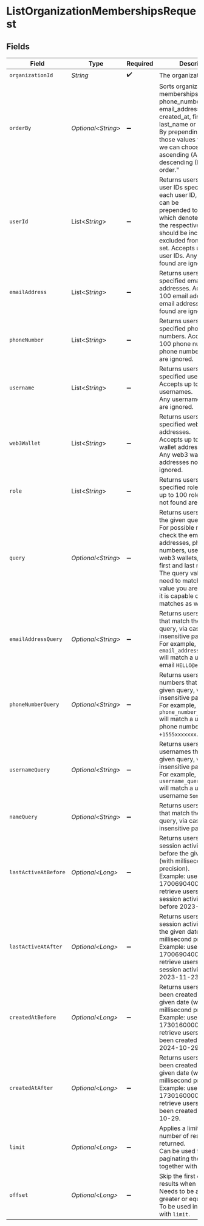 # ListOrganizationMembershipsRequest


## Fields

| Field                                                                                                                                                                                                                                                                                      | Type                                                                                                                                                                                                                                                                                       | Required                                                                                                                                                                                                                                                                                   | Description                                                                                                                                                                                                                                                                                | Example                                                                                                                                                                                                                                                                                    |
| ------------------------------------------------------------------------------------------------------------------------------------------------------------------------------------------------------------------------------------------------------------------------------------------ | ------------------------------------------------------------------------------------------------------------------------------------------------------------------------------------------------------------------------------------------------------------------------------------------ | ------------------------------------------------------------------------------------------------------------------------------------------------------------------------------------------------------------------------------------------------------------------------------------------ | ------------------------------------------------------------------------------------------------------------------------------------------------------------------------------------------------------------------------------------------------------------------------------------------ | ------------------------------------------------------------------------------------------------------------------------------------------------------------------------------------------------------------------------------------------------------------------------------------------ |
| `organizationId`                                                                                                                                                                                                                                                                           | *String*                                                                                                                                                                                                                                                                                   | :heavy_check_mark:                                                                                                                                                                                                                                                                         | The organization ID.                                                                                                                                                                                                                                                                       |                                                                                                                                                                                                                                                                                            |
| `orderBy`                                                                                                                                                                                                                                                                                  | *Optional\<String>*                                                                                                                                                                                                                                                                        | :heavy_minus_sign:                                                                                                                                                                                                                                                                         | Sorts organizations memberships by phone_number, email_address, created_at, first_name, last_name or username.<br/>By prepending one of those values with + or -, we can choose to sort in ascending (ASC) or descending (DESC) order."                                                    |                                                                                                                                                                                                                                                                                            |
| `userId`                                                                                                                                                                                                                                                                                   | List\<*String*>                                                                                                                                                                                                                                                                            | :heavy_minus_sign:                                                                                                                                                                                                                                                                         | Returns users with the user IDs specified. For each user ID, the `+` and `-` can be<br/>prepended to the ID, which denote whether the respective user ID should be included or<br/>excluded from the result set. Accepts up to 100 user IDs. Any user IDs not found are ignored.           |                                                                                                                                                                                                                                                                                            |
| `emailAddress`                                                                                                                                                                                                                                                                             | List\<*String*>                                                                                                                                                                                                                                                                            | :heavy_minus_sign:                                                                                                                                                                                                                                                                         | Returns users with the specified email addresses. Accepts up to 100 email addresses. Any email addresses not found are ignored.                                                                                                                                                            |                                                                                                                                                                                                                                                                                            |
| `phoneNumber`                                                                                                                                                                                                                                                                              | List\<*String*>                                                                                                                                                                                                                                                                            | :heavy_minus_sign:                                                                                                                                                                                                                                                                         | Returns users with the specified phone numbers. Accepts up to 100 phone numbers. Any phone numbers not found are ignored.                                                                                                                                                                  |                                                                                                                                                                                                                                                                                            |
| `username`                                                                                                                                                                                                                                                                                 | List\<*String*>                                                                                                                                                                                                                                                                            | :heavy_minus_sign:                                                                                                                                                                                                                                                                         | Returns users with the specified usernames.<br/>Accepts up to 100 usernames.<br/>Any usernames not found are ignored.                                                                                                                                                                      |                                                                                                                                                                                                                                                                                            |
| `web3Wallet`                                                                                                                                                                                                                                                                               | List\<*String*>                                                                                                                                                                                                                                                                            | :heavy_minus_sign:                                                                                                                                                                                                                                                                         | Returns users with the specified web3 wallet addresses.<br/>Accepts up to 100 web3 wallet addresses.<br/>Any web3 wallet addresses not found are ignored.                                                                                                                                  |                                                                                                                                                                                                                                                                                            |
| `role`                                                                                                                                                                                                                                                                                     | List\<*String*>                                                                                                                                                                                                                                                                            | :heavy_minus_sign:                                                                                                                                                                                                                                                                         | Returns users with the specified roles. Accepts up to 100 roles. Any roles not found are ignored.                                                                                                                                                                                          |                                                                                                                                                                                                                                                                                            |
| `query`                                                                                                                                                                                                                                                                                    | *Optional\<String>*                                                                                                                                                                                                                                                                        | :heavy_minus_sign:                                                                                                                                                                                                                                                                         | Returns users that match the given query.<br/>For possible matches, we check the email addresses, phone numbers, usernames, web3 wallets, user IDs, first and last names.<br/>The query value doesn't need to match the exact value you are looking for, it is capable of partial matches as well. |                                                                                                                                                                                                                                                                                            |
| `emailAddressQuery`                                                                                                                                                                                                                                                                        | *Optional\<String>*                                                                                                                                                                                                                                                                        | :heavy_minus_sign:                                                                                                                                                                                                                                                                         | Returns users with emails that match the given query, via case-insensitive partial match.<br/>For example, `email_address_query=ello` will match a user with the email `HELLO@example.com`.                                                                                                |                                                                                                                                                                                                                                                                                            |
| `phoneNumberQuery`                                                                                                                                                                                                                                                                         | *Optional\<String>*                                                                                                                                                                                                                                                                        | :heavy_minus_sign:                                                                                                                                                                                                                                                                         | Returns users with phone numbers that match the given query, via case-insensitive partial match.<br/>For example, `phone_number_query=555` will match a user with the phone number `+1555xxxxxxx`.                                                                                         |                                                                                                                                                                                                                                                                                            |
| `usernameQuery`                                                                                                                                                                                                                                                                            | *Optional\<String>*                                                                                                                                                                                                                                                                        | :heavy_minus_sign:                                                                                                                                                                                                                                                                         | Returns users with usernames that match the given query, via case-insensitive partial match.<br/>For example, `username_query=CoolUser` will match a user with the username `SomeCoolUser`.                                                                                                |                                                                                                                                                                                                                                                                                            |
| `nameQuery`                                                                                                                                                                                                                                                                                | *Optional\<String>*                                                                                                                                                                                                                                                                        | :heavy_minus_sign:                                                                                                                                                                                                                                                                         | Returns users with names that match the given query, via case-insensitive partial match.                                                                                                                                                                                                   |                                                                                                                                                                                                                                                                                            |
| `lastActiveAtBefore`                                                                                                                                                                                                                                                                       | *Optional\<Long>*                                                                                                                                                                                                                                                                          | :heavy_minus_sign:                                                                                                                                                                                                                                                                         | Returns users whose last session activity was before the given date (with millisecond precision).<br/>Example: use 1700690400000 to retrieve users whose last session activity was before 2023-11-23.                                                                                      | 1700690400000                                                                                                                                                                                                                                                                              |
| `lastActiveAtAfter`                                                                                                                                                                                                                                                                        | *Optional\<Long>*                                                                                                                                                                                                                                                                          | :heavy_minus_sign:                                                                                                                                                                                                                                                                         | Returns users whose last session activity was after the given date (with millisecond precision).<br/>Example: use 1700690400000 to retrieve users whose last session activity was after 2023-11-23.                                                                                        | 1700690400000                                                                                                                                                                                                                                                                              |
| `createdAtBefore`                                                                                                                                                                                                                                                                          | *Optional\<Long>*                                                                                                                                                                                                                                                                          | :heavy_minus_sign:                                                                                                                                                                                                                                                                         | Returns users who have been created before the given date (with millisecond precision).<br/>Example: use 1730160000000 to retrieve users who have been created before 2024-10-29.                                                                                                          | 1730160000000                                                                                                                                                                                                                                                                              |
| `createdAtAfter`                                                                                                                                                                                                                                                                           | *Optional\<Long>*                                                                                                                                                                                                                                                                          | :heavy_minus_sign:                                                                                                                                                                                                                                                                         | Returns users who have been created after the given date (with millisecond precision).<br/>Example: use 1730160000000 to retrieve users who have been created after 2024-10-29.                                                                                                            | 1730160000000                                                                                                                                                                                                                                                                              |
| `limit`                                                                                                                                                                                                                                                                                    | *Optional\<Long>*                                                                                                                                                                                                                                                                          | :heavy_minus_sign:                                                                                                                                                                                                                                                                         | Applies a limit to the number of results returned.<br/>Can be used for paginating the results together with `offset`.                                                                                                                                                                      |                                                                                                                                                                                                                                                                                            |
| `offset`                                                                                                                                                                                                                                                                                   | *Optional\<Long>*                                                                                                                                                                                                                                                                          | :heavy_minus_sign:                                                                                                                                                                                                                                                                         | Skip the first `offset` results when paginating.<br/>Needs to be an integer greater or equal to zero.<br/>To be used in conjunction with `limit`.                                                                                                                                          |                                                                                                                                                                                                                                                                                            |